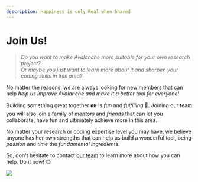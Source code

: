 ```yaml
---
description: Happiness is only Real when Shared
---
```


# Join Us!

> _Do you want to make Avalanche more suitable for your own research project?_\
> _Or maybe you just want to learn more about it and sharpen your coding skills in this area?_

No matter the reasons, we are always looking for new members that can help _help us improve Avalanche and make it a better tool for everyone!_

Building something great together 👪 is _fun_ and _fulfilling_ 🎈. Joining our team you will also join a family of _mentors_ and _friends_ that can let you collaborate, have fun and ultimately achieve more in this area.

No matter your research or coding expertise level you may have, we believe anyone has her own strengths that can help us build a wonderful tool, being _passion_ and _time_ the _fundamental ingredients_.

So, don't hesitate to contact [our team](the-team.md) to learn more about how you can help. Do it now! 😊

![](../../../.gitbook/assets/join-us-you-5cae9e.jpg)
